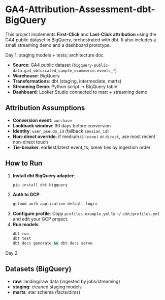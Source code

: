 # GA4-Attribution-Assessment-dbt-BigQuery

This project implements **First-Click** and **Last-Click attribution** using the GA4 public dataset in BigQuery, orchestrated with dbt. It also includes a small streaming demo and a dashboard prototype.

Day 1: staging models + tests; architecture doc

- **Source**: GA4 public dataset (`bigquery-public-data.ga4_obfuscated_sample_ecommerce.events_*`)
- **Warehouse**: BigQuery
- **Transformations**: dbt (staging, intermediate, marts)
- **Streaming Demo**: Python script -> BigQuery table
- **Dashboard**: Looker Studio connected to mart + streaming demo

## Attribution Assumptions
- **Conversion event**: `purchase`
- **Lookback window**: 90 days before conversion
- **Identity**: `user_pseudo_id` (fallback `session_id`)
- **Non-direct override**: if medium is `(none)` or `direct`, use most recent non-direct touch
- **Tie-breaker**: earliest/latest event_ts; break ties by ingestion order

## How to Run
1. **Install dbt BigQuery adapter**:
   ```bash
   pip install dbt-bigquery
   ```
2. **Auth to GCP**:
   ```bash
   gcloud auth application-default login
   ```
3. **Configure profile**:
   Copy `profiles.example.yml` to `~/.dbt/profiles.yml` and edit your GCP project.
4. **Run models**:
   ```bash
   dbt run
   dbt test
   dbt docs generate && dbt docs serve

Day 2:

## Datasets (BigQuery)
- **raw**: landing/raw data (ingested by jobs/streaming)
- **staging**: cleaned staging models
- **marts**: star schema (facts/dims)






